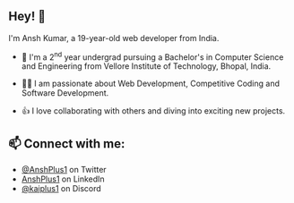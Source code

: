 ## Hey! 👋
I'm Ansh Kumar, a 19-year-old web developer from India.

- 🔭 I'm a 2<sup>nd</sup> year undergrad pursuing a Bachelor's in Computer Science and Engineering from Vellore Institute of Technology, Bhopal, India.

- 👨‍💻 I am passionate about Web Development, Competitive Coding and Software Development.

- 👍 I love collaborating with others and diving into exciting new projects.

## 📫 Connect with me:
- [@AnshPlus1](https://twitter.com/AnshPlus1) on Twitter
- [AnshPlus1](https://www.linkedin.com/in/anshkumar14/) on LinkedIn
- [@kaiplus1](./) on Discord
